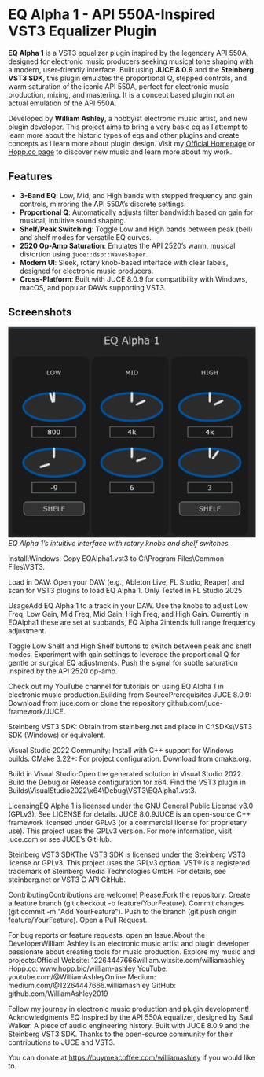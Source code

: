 # EQ Alpha 1 - API 550A-Inspired VST3 Equalizer Plugin

**EQ Alpha 1** is a VST3 equalizer plugin inspired by the legendary API 550A, designed for electronic music producers seeking musical tone shaping with a modern, user-friendly interface. Built using **JUCE 8.0.9** and the **Steinberg VST3 SDK**, this plugin emulates the proportional Q, stepped controls, and warm saturation of the iconic API 550A, perfect for electronic music production, mixing, and mastering.  It is a concept based plugin not an actual emulation of the API 550A.

Developed by **William Ashley**, a hobbyist electronic music artist, and new plugin developer. This project aims to bring a very basic eq as I attempt to
learn more about the historic types of eqs and other plugins and create concepts as I learn more about plugin design. Visit my [Official Homepage](https://12264447666william.wixsite.com/williamashley) or [Hopp.co page](https://www.hopp.bio/william-ashley) to discover new music and learn more about my work.

## Features

- **3-Band EQ**: Low, Mid, and High bands with stepped frequency and gain controls, mirroring the API 550A’s discrete settings.
- **Proportional Q**: Automatically adjusts filter bandwidth based on gain for musical, intuitive sound shaping.
- **Shelf/Peak Switching**: Toggle Low and High bands between peak (bell) and shelf modes for versatile EQ curves.
- **2520 Op-Amp Saturation**: Emulates the API 2520’s warm, musical distortion using `juce::dsp::WaveShaper`.
- **Modern UI**: Sleek, rotary knob-based interface with clear labels, designed for electronic music producers.
- **Cross-Platform**: Built with JUCE 8.0.9 for compatibility with Windows, macOS, and popular DAWs supporting VST3.

## Screenshots

![EQ Alpha 1 Interface](screenshots/eq_alpha1_ui.png)
*EQ Alpha 1’s intuitive interface with rotary knobs and shelf switches.*

Install:Windows: Copy EQAlpha1.vst3 to C:\Program Files\Common Files\VST3\.

Load in DAW: Open your DAW (e.g., Ableton Live, FL Studio, Reaper) and scan for VST3 plugins to load EQ Alpha 1. Only Tested in FL Studio 2025

UsageAdd EQ Alpha 1 to a track in your DAW.
Use the  knobs to adjust Low Freq, Low Gain, Mid Freq, Mid Gain, High Freq, and High Gain. Currently in EQAlpha1 these are set at subbands, EQ Alpha 2intends 
full range frequency adjustment. 

Toggle Low Shelf and High Shelf buttons to switch between peak and shelf modes.
Experiment with gain settings to leverage the proportional Q for gentle or surgical EQ adjustments.
Push the signal for subtle saturation inspired by the API 2520 op-amp.

Check out my YouTube channel for tutorials on using EQ Alpha 1 in electronic music production.Building from SourcePrerequisites
JUCE 8.0.9: Download from juce.com or clone the repository github.com/juce-framework/JUCE.

Steinberg VST3 SDK: Obtain from steinberg.net and place in C:\SDKs\VST3 SDK (Windows) or equivalent.

Visual Studio 2022 Community: Install with C++ support for Windows builds.
CMake 3.22+: For project configuration. Download from cmake.org.


Build in Visual Studio:Open the generated solution in Visual Studio 2022.
Build the Debug or Release configuration for x64.
Find the VST3 plugin in Builds\VisualStudio2022\x64\Debug\VST3\EQAlpha1.vst3.

LicensingEQ Alpha 1 is licensed under the GNU General Public License v3.0 (GPLv3). See LICENSE for details.
JUCE 8.0.9JUCE is an open-source C++ framework licensed under GPLv3 (or a commercial license for proprietary use). 
This project uses the GPLv3 version. For more information, visit juce.com or see JUCE’s GitHub.

Steinberg VST3 SDKThe VST3 SDK is licensed under the Steinberg VST3 license or GPLv3.
This project uses the GPLv3 option.
VST® is a registered trademark of Steinberg Media Technologies GmbH. 
For details, see steinberg.net or VST3 C API GitHub.

ContributingContributions are welcome! Please:Fork the repository.
Create a feature branch (git checkout -b feature/YourFeature).
Commit changes (git commit -m "Add YourFeature").
Push to the branch (git push origin feature/YourFeature).
Open a Pull Request.

For bug reports or feature requests, open an Issue.About the DeveloperWilliam Ashley is an electronic music artist and plugin developer passionate about creating tools for music production. Explore my music and projects:Official Website: 12264447666william.wixsite.com/williamashley
Hopp.co: www.hopp.bio/william-ashley
YouTube: youtube.com/@WilliamAshleyOnline
Medium: medium.com/@12264447666.williamashley
GitHub: github.com/WilliamAshley2019

Follow my journey in electronic music production and plugin development!
Acknowledgments
EQ Inspired by the API 550A equalizer, designed by Saul Walker. A piece of audio engineering history.
Built with JUCE 8.0.9 and the Steinberg VST3 SDK.
Thanks to the open-source community for their contributions to JUCE and VST3.

You can donate at https://buymeacoffee.com/williamashley if you would like to.
